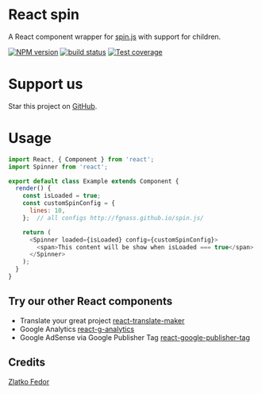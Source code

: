 # React spin

A React component wrapper for [spin.js](http://fgnass.github.io/spin.js/) with support for children.

[![NPM version][npm-image]][npm-url]
[![build status][travis-image]][travis-url]
[![Test coverage][coveralls-image]][coveralls-url]

[npm-image]: https://img.shields.io/npm/v/react-spinner-children.svg?style=flat-square
[npm-url]: https://www.npmjs.com/react-spinner-children
[travis-image]: https://img.shields.io/travis/seeden/react-spinner-children/master.svg?style=flat-square
[travis-url]: https://travis-ci.org/seeden/react-spinner-children
[coveralls-image]: https://img.shields.io/coveralls/seeden/react-spinner-children/master.svg?style=flat-square
[coveralls-url]: https://coveralls.io/r/seeden/react-spinner-children?branch=master
[github-url]: https://github.com/seeden/react-spinner-children

# Support us

Star this project on [GitHub][github-url].

# Usage

```js
import React, { Component } from 'react';
import Spinner from 'react';

export default class Example extends Component {
  render() {
    const isLoaded = true;
    const customSpinConfig = {
      lines: 10,
    };  // all configs http://fgnass.github.io/spin.js/

    return (
      <Spinner loaded={isLoaded} config={customSpinConfig}>
        <span>This content will be show when isLoaded === true</span>
      </Spinner>
    );
  }
}
```

## Try our other React components

 - Translate your great project [react-translate-maker](https://github.com/CherrySoftware/react-translate-maker)
 - Google Analytics [react-g-analytics](https://github.com/seeden/react-g-analytics)
 - Google AdSense via Google Publisher Tag [react-google-publisher-tag](https://github.com/seeden/react-google-publisher-tag)

## Credits

[Zlatko Fedor](http://github.com/seeden)
